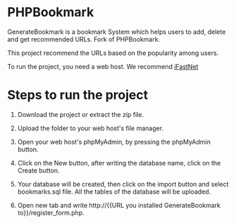 # PHPBookmark
GenerateBookmark is a bookmark System which helps users to add, delete and get recommended URLs. Fork of PHPBookmark.

This project recommend the URLs based on the popularity among users.

To run the project, you need a web host. We recommend <a href="https://ifastnet.com"> iFastNet </a>

# Steps to run the project 


1. Download the project or extract the zip file.

2. Upload the folder to your web host's file manager.

3. Open your web host's phpMyAdmin, by pressing the phpMyAdmin button.

4. Click on the New button, after writing the database name, click on the Create button.

5. Your database will be created, then click on the import button and select bookmarks.sql file. All the tables of the database will be uploaded.

6. Open new tab and write http://{{URL you installed GenerateBookmark to}}/register_form.php.



